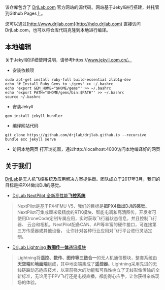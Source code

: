 该仓库包含了 [DrjLab.com](http://help.drjlab.com) 官方网站的源代码。网站基于Jekyll进行搭建，并托管到Github Pages上。

您可以通过[http://www.drjlab.com](http://help.drjlab.com) 直接访问 DrjLab.com，也可以将仓库代码克隆到本地进行编译。

## 本地编辑
关于Jekyll的详细使用说明，请参考https://www.jekyll.com.cn/。
- 安装依赖项
```
sudo apt-get install ruby-full build-essential zlib1g-dev
echo '# Install Ruby Gems to ~/gems' >> ~/.bashrc
echo 'export GEM_HOME="$HOME/gems"' >> ~/.bashrc
echo 'export PATH="$HOME/gems/bin:$PATH"' >> ~/.bashrc
source ~/.bashrc
```
- 安装Jekyll
```
gem install jekyll bundler
```
- 编译网站代码
```
git clone https://github.com/drjlab/drjlab.github.io --recursive
bundle exc jekyll serve
```
- 访问本地网页
打开浏览器，通过http://localhost:4000访问本地编译好的网页


## 关于我们
[DrjLab](https://www.drjlab.com)是无人机飞控系统及应用解决方案提供商。团队成立于2017年3月，我们的目标是把PX4做出DJI的感觉。

- [DrjLab NextPilot 全新高性能**飞控系统**](http://help.drjlab.com)

> NextPilot是基于PX4FMU V5，我们的目标是**把PX4做出DJI的感觉**。NextPilot可集成厘米级精度的RTK模块、智能电调和高清图传。开发者可使用DroneCode定制专属应用，实时获取飞行器状态信息，并且控制飞行器、 云台和相机。NextPilot配备CAN、API等丰富的硬件接口，可连接第三方传感器或其他设备， 让你针对各种行业应用对飞行平台进行灵活定制。

- [DrjLab Lightning **数图传一体**通讯模块](http://help.drjlab.com)

> Lightning将**遥控、数传、图传等三链合一**的无人机通信模块，整套系统由**天空端**和**地面端**组成，其中地面端集成了**遥控器**。Lightning采用先进的无线链路动态适应技术，以空前强大的功能和可靠性树立了无线影像传输的全新标准，无论用于FPV飞行还是电视直播，都能得心应手，让你获得亲临现场的体验。